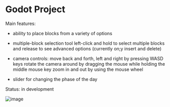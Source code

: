 # Godot Project

Main features:
- ability to place blocks from a variety of options

- multiple-block selection tool
  left-click and hold to select multiple blocks and release to see advanced options (currently on;y insert and delete)

- camera controls:
  move back and forth, left and right by pressing WASD keys
  rotate the camera around by dragging the mouse while holding the middle mouse key
  zoom in and out by using the mouse wheel

- slider for changing the phase of the day

Status: in development

![image](https://github.com/GhisaIonela/Godot-Project/assets/92519873/a5965f8e-08de-4169-bd6e-bbb326979748)
